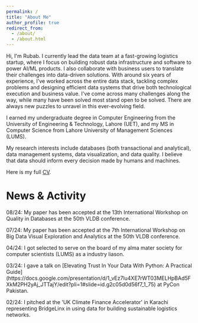 ```yaml
---
permalink: /
title: "About Me"
author_profile: true
redirect_from: 
  - /about/
  - /about.html
---
```


Hi, I'm Rubab. I currently lead the data team at a fast-growing logistics startup, where I focus on building robust data infrastructure and software to power AI/ML products. I also collaborate with business users to translate their challenges into data-driven solutions. With around six years of experience, I’ve worked across the entire data stack, tackling complex problems and designing efficient data systems that drive both technological execution and business value. I've come across many challenges along the way, while many have been solved most stand open to be solved. There are always new puzzles to unravel in this ever-evolving field.

I earned my undergraduate degree in Computer Engineering from the University of Engineering & Technology, Lahore (UET), and my MS in Computer Science from Lahore University of Management Sciences (LUMS).

My research interests include databases (both transactional and analytical), data management systems, data visualization, and data quality. I believe that data should inform every decision made by humans and machines.


Here is my full [CV](http://rubabzs.github.io/files/Rubab_Zahra_Sarfraz_CV).

# News & Activity

<p> 08/24: My paper has been accepted at the 13th International Workshop on Quality in Databases at the 50th VLDB conference. </p>


<p> 07/24: My paper has been accepted at the 7th International Workshop on Big Data Visual Exploration and Analytics at the 50th VLDB conference. </p>


<p> 04/24: I got selected to serve on the board of my alma mater society for computer scientists (LUMS) as a industry liason. 


<p> 03/24: I gave a talk on [Elevating Trust In Your Data With Python: A Practical Guide](https://docs.google.com/presentation/d/1_vEz7lu4XE7rWT03MELHpBAd5FXkM2PH2yAj_JTTajY/edit?pli=1#slide=id.g2c05d0d56f7_1_75) at PyCon Pakistan.


<p> 02/24: I pitched at the 'UK Climate Finance Accelerator' in Karachi representing BridgeLinx in using data for building sustainable logistics networks. 